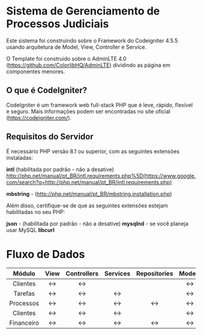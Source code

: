 # Sistema de Gerenciamento de Processos Judiciais

Este sistema foi construindo sobre o Framework do Codeigniter 4.5.5 usando arquitetura de Model, View, Controller e Service.

O Template foi construido sobre o AdminLTE 4.0 (https://github.com/ColorlibHQ/AdminLTE) dividindo as página em componentes menores. 

## O que é CodeIgniter?

CodeIgniter é um framework web full-stack PHP que é leve, rápido, flexível e seguro.
Mais informações podem ser encontradas no site oficial (https://codeigniter.com/).

## Requisitos do Servidor

É necessário PHP versão 8.1 ou superior, com as seguintes extensões instaladas:

**intl** (habilitada por padrão - não a desative) http://php.net/manual/pt_BR/intl.requirements.php%5D(https://www.google.com/search?q=http://php.net/manual/pt_BR/intl.requirements.php)

**mbstring** - (http://php.net/manual/pt_BR/mbstring.installation.php)


Além disso, certifique-se de que as seguintes extensões estejam habilitadas no seu PHP:

**json** - (habilitada por padrão - não a desative)
**mysqlnd** -  se você planeja usar MySQL
**libcurl**

# Fluxo de Dados

| Módulo | View | Controllers | Services  | Repositories | Models |
:-:|:-:|:-:|:-:|:-:|:-:|
| Clientes  | <-> | <-> |   |   |  <-> |
| Tarefas  | <-> | <-> | <->  |   |  <-> |
| Processos | <-> | <-> |  <-> |  <-> |  <-> |
| Clientes  | <-> | <-> | <->  |   |  <-> |
| Financeiro | <-> | <-> | <->  | <->  |  <-> |
